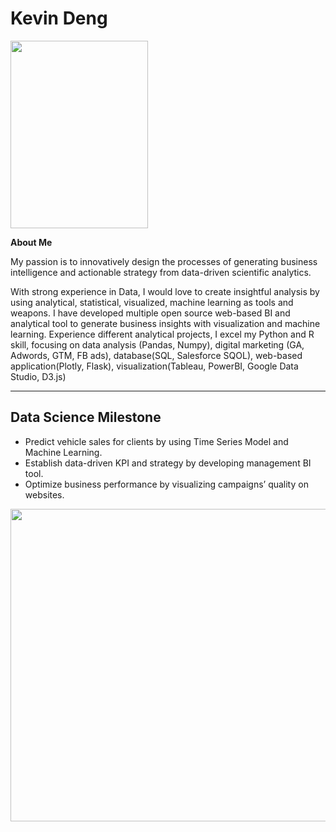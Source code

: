 


# Kevin Deng 

<img src="https://kjdeng.github.io/assets/professional_photo.jpg" height="300px" width="220px" >



__About Me__



My passion is to innovatively design the processes of generating business intelligence and actionable strategy from data-driven scientific analytics.

With strong experience in Data, I would love to create insightful analysis by using analytical, statistical, visualized, machine learning as tools and weapons. I have developed multiple open source web-based BI and analytical tool to generate business insights with visualization and machine learning. Experience different analytical projects, I excel my Python and R skill, focusing on data analysis (Pandas, Numpy), digital marketing (GA, Adwords, GTM, FB ads), database(SQL, Salesforce SQOL), web-based application(Plotly, Flask), visualization(Tableau, PowerBI, Google Data Studio, D3.js)

---


## Data Science Milestone


+ Predict vehicle sales for clients by using Time Series Model and Machine Learning.+ Establish data-driven KPI and strategy by developing management BI tool.+ Optimize business performance by visualizing campaigns’ quality on websites.
<img src="https://kjdeng.github.io/assets/data_learning_timeline.png" height="500px" width="640px" >






